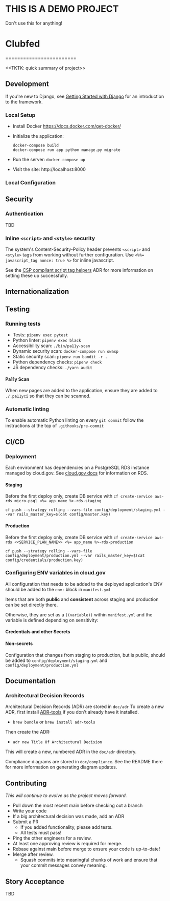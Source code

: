 # THIS IS A DEMO PROJECT

Don't use this for anything!

# Clubfed


========================

<<TKTK: quick summary of project>>

## Development

If you're new to Django, see [Getting Started with
Django](https://www.djangoproject.com/start/) for an introduction to the
framework.

### Local Setup

* Install Docker <https://docs.docker.com/get-docker/>
* Initialize the application:

  ```shell
  docker-compose build
  docker-compose run app python manage.py migrate
  ```
* Run the server: `docker-compose up`
* Visit the site: http://localhost:8000

### Local Configuration

## Security

### Authentication

TBD

### Inline `<script>` and `<style>` security

The system's Content-Security-Policy header prevents `<script>` and `<style>`
tags from working without further configuration. Use `<%%= javascript_tag
nonce: true %>` for inline javascript.

See the [CSP compliant script tag helpers](./doc/adr/0004-rails-csp-compliant-script-tag-helpers.md) ADR for
more information on setting these up successfully.

## Internationalization

## Testing

### Running tests

* Tests: `pipenv exec pytest`
* Python linter: `pipenv exec black`
* Accessibility scan: `./bin/pa11y-scan`
* Dynamic security scan: `docker-compose run owasp`
* Static security scan: `pipenv run bandit -r .`
* Python dependency checks: `pipenv check`
* JS dependency checks: `./yarn audit`

#### Pa11y Scan

When new pages are added to the application, ensure they are added to
`./.pa11yci` so that they can be scanned.

### Automatic linting

To enable automatic Python linting on every `git commit` follow the instructions
at the top of `.githooks/pre-commit`

## CI/CD

### Deployment

Each environment has dependencies on a PostgreSQL RDS instance managed by cloud.gov.
See [cloud.gov docs](https://cloud.gov/docs/services/relational-database/) for information on RDS.

#### Staging

Before the first deploy only, create DB service with `cf create-service aws-rds micro-psql <%= app_name %>-rds-staging`

`cf push --strategy rolling --vars-file config/deployment/staging.yml --var rails_master_key=$(cat config/master.key)`


#### Production

Before the first deploy only, create DB service with `cf create-service aws-rds <<SERVICE_PLAN_NAME>> <%= app_name %>-rds-production`

`cf push --strategy rolling --vars-file config/deployment/production.yml --var rails_master_key=$(cat config/credentials/production.key)`


### Configuring ENV variables in cloud.gov

All configuration that needs to be added to the deployed application's ENV should be added to
the `env:` block in `manifest.yml`

Items that are both **public** and **consistent** across staging and production can be set directly there.

Otherwise, they are set as a `((variable))` within `manifest.yml` and the variable is defined depending on sensitivity:

#### Credentials and other Secrets

#### Non-secrets

Configuration that changes from staging to production, but is public, should be added to `config/deployment/staging.yml` and `config/deployment/production.yml`

## Documentation

### Architectural Decision Records

Architectural Decision Records (ADR) are stored in `doc/adr`
To create a new ADR, first install [ADR-tools](https://github.com/npryce/adr-tools) if you don't
already have it installed.
* `brew bundle` or `brew install adr-tools`

Then create the ADR:
*  `adr new Title Of Architectural Decision`

This will create a new, numbered ADR in the `doc/adr` directory.

Compliance diagrams are stored in `doc/compliance`. See the README there for more information on
generating diagram updates.

## Contributing

*This will continue to evolve as the project moves forward.*

* Pull down the most recent main before checking out a branch
* Write your code
* If a big architectural decision was made, add an ADR
* Submit a PR
  * If you added functionality, please add tests.
  * All tests must pass!
* Ping the other engineers for a review.
* At least one approving review is required for merge.
* Rebase against main before merge to ensure your code is up-to-date!
* Merge after review.
  * Squash commits into meaningful chunks of work and ensure that your commit messages convey meaning.

## Story Acceptance

TBD
